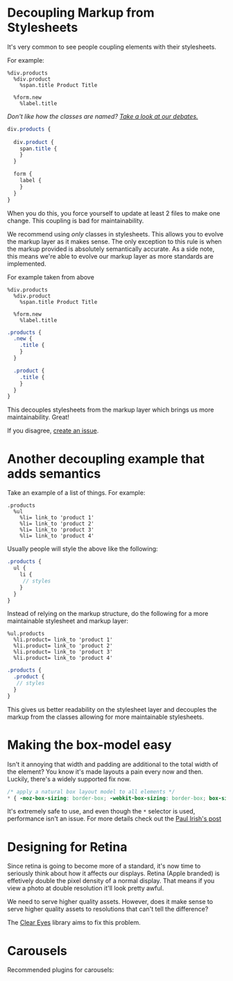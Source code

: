 # Decoupling Markup from Stylesheets

It's very common to see people coupling elements with their stylesheets.

For example:

```haml
%div.products
  %div.product
    %span.title Product Title

  %form.new
    %label.title
```

*Don't like how the classes are named? [Take a look at our debates.](https://github.com/hybridgroup/betterfrontend/blob/master/debates.md)*

```scss
div.products {
  
  div.product {
    span.title {
    }
  }

  form {
    label {
    }
  }
}
```

When you do this, you force yourself to update at least 2 files to make
one change. This coupling is bad for maintainability. 

We recommend using *only* classes in stylesheets. This allows you to
evolve the markup layer as it makes sense. The only exception to this
rule is when the markup provided is absolutely semantically accurate. As
a side note, this means we're able to evolve our markup layer as more
standards are implemented.

For example taken from above

```haml
%div.products
  %div.product
    %span.title Product Title

  %form.new
    %label.title
```

```scss
.products {
  .new {
    .title {
    }
  }

  .product {
    .title {
    }
  }
}
```

This decouples stylesheets from the markup layer which brings us more
maintainability. Great!

If you disagree, [create an issue](https://github.com/hybridgroup/betterfrontend/issues/new).

# Another decoupling example that adds semantics

Take an example of a list of things. For example:

```haml
.products
  %ul
    %li= link_to 'product 1'
    %li= link_to 'product 2'
    %li= link_to 'product 3'
    %li= link_to 'product 4'
```

Usually people will style the above like the following:

```scss
.products {
  ul {
    li {
     // styles
    }
  }
}
```

Instead of relying on the markup structure, do the following for a more
maintainable stylesheet and markup layer:

```haml
%ul.products
  %li.product= link_to 'product 1'
  %li.product= link_to 'product 2'
  %li.product= link_to 'product 3'
  %li.product= link_to 'product 4'
```

```scss
.products {
  .product {
   // styles
  }
}
```

This gives us better readability on the stylesheet layer and decouples
the markup from the classes allowing for more maintainable stylesheets.

# Making the box-model easy

Isn't it annoying that width and padding are additional to the total
width of the element? You know it's made layouts a pain every now and
then. Luckily, there's a widely supported fix now.

```scss
/* apply a natural box layout model to all elements */
* { -moz-box-sizing: border-box; -webkit-box-sizing: border-box; box-sizing: border-box; }
```

It's extremely safe to use, and even though the `*` selector is used,
performance isn't an issue. For more details check out the [Paul Irish's
post](http://paulirish.com/2012/box-sizing-border-box-ftw/)

# Designing for Retina

Since retina is going to become more of a standard, it's now time to
seriously think about how it affects our displays. Retina (Apple
branded) is effetively double the pixel density of a normal display.
That means if you view a photo at double resolution it'll look pretty
awful.

We need to serve higher quality assets. However, does it make sense to
serve higher quality assets to resolutions that can't tell the difference?

The [Clear Eyes](https://github.com/superacidjax/clear_eyes?utm_source=rubyweekly&utm_medium=email) library aims to fix this problem.

# Carousels

Recommended plugins for carousels:

